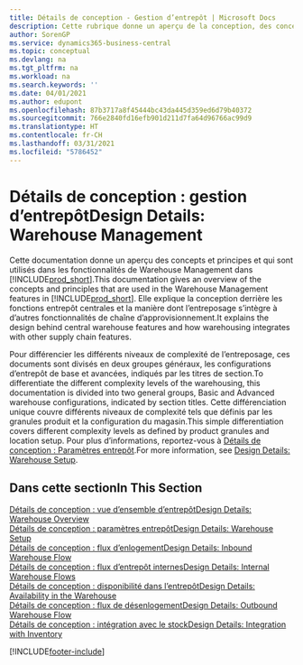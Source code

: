 ```yaml
---
title: Détails de conception - Gestion d’entrepôt | Microsoft Docs
description: Cette rubrique donne un aperçu de la conception, des concepts et des principes associés aux fonctionnalités de gestion d’entrepôt dans Business Central.
author: SorenGP
ms.service: dynamics365-business-central
ms.topic: conceptual
ms.devlang: na
ms.tgt_pltfrm: na
ms.workload: na
ms.search.keywords: ''
ms.date: 04/01/2021
ms.author: edupont
ms.openlocfilehash: 87b3717a8f45444bc43da445d359ed6d79b40372
ms.sourcegitcommit: 766e2840fd16efb901d211d7fa64d96766ac99d9
ms.translationtype: HT
ms.contentlocale: fr-CH
ms.lasthandoff: 03/31/2021
ms.locfileid: "5786452"
---
```

# <a name="design-details-warehouse-management"></a><span data-ttu-id="73e4c-103">Détails de conception : gestion d’entrepôt</span><span class="sxs-lookup"><span data-stu-id="73e4c-103">Design Details: Warehouse Management</span></span>
<span data-ttu-id="73e4c-104">Cette documentation donne un aperçu des concepts et principes et qui sont utilisés dans les fonctionnalités de Warehouse Management dans [!INCLUDE[prod_short](includes/prod_short.md)].</span><span class="sxs-lookup"><span data-stu-id="73e4c-104">This documentation gives an overview of the concepts and principles that are used in the Warehouse Management features in [!INCLUDE[prod_short](includes/prod_short.md)].</span></span> <span data-ttu-id="73e4c-105">Elle explique la conception derrière les fonctions entrepôt centrales et la manière dont l’entreposage s’intègre à d’autres fonctionnalités de chaîne d’approvisionnement.</span><span class="sxs-lookup"><span data-stu-id="73e4c-105">It explains the design behind central warehouse features and how warehousing integrates with other supply chain features.</span></span>  

<span data-ttu-id="73e4c-106">Pour différencier les différents niveaux de complexité de l’entreposage, ces documents sont divisés en deux groupes généraux, les configurations d’entrepôt de base et avancées, indiqués par les titres de section.</span><span class="sxs-lookup"><span data-stu-id="73e4c-106">To differentiate the different complexity levels of the warehousing, this documentation is divided into two general groups, Basic and Advanced warehouse configurations, indicated by section titles.</span></span> <span data-ttu-id="73e4c-107">Cette différenciation unique couvre différents niveaux de complexité tels que définis par les granules produit et la configuration du magasin.</span><span class="sxs-lookup"><span data-stu-id="73e4c-107">This simple differentiation covers different complexity levels as defined by product granules and location setup.</span></span> <span data-ttu-id="73e4c-108">Pour plus d’informations, reportez\-vous à [Détails de conception : Paramètres entrepôt](design-details-warehouse-setup.md).</span><span class="sxs-lookup"><span data-stu-id="73e4c-108">For more information, see [Design Details: Warehouse Setup](design-details-warehouse-setup.md).</span></span>  

## <a name="in-this-section"></a><span data-ttu-id="73e4c-109">Dans cette section</span><span class="sxs-lookup"><span data-stu-id="73e4c-109">In This Section</span></span>  
[<span data-ttu-id="73e4c-110">Détails de conception : vue d’ensemble d’entrepôt</span><span class="sxs-lookup"><span data-stu-id="73e4c-110">Design Details: Warehouse Overview</span></span>](design-details-warehouse-overview.md)  
[<span data-ttu-id="73e4c-111">Détails de conception : paramètres entrepôt</span><span class="sxs-lookup"><span data-stu-id="73e4c-111">Design Details: Warehouse Setup</span></span>](design-details-warehouse-setup.md)  
[<span data-ttu-id="73e4c-112">Détails de conception : flux d’enlogement</span><span class="sxs-lookup"><span data-stu-id="73e4c-112">Design Details: Inbound Warehouse Flow</span></span>](design-details-inbound-warehouse-flow.md)  
[<span data-ttu-id="73e4c-113">Détails de conception : flux d’entrepôt internes</span><span class="sxs-lookup"><span data-stu-id="73e4c-113">Design Details: Internal Warehouse Flows</span></span>](design-details-internal-warehouse-flows.md)  
[<span data-ttu-id="73e4c-114">Détails de conception : disponibilité dans l’entrepôt</span><span class="sxs-lookup"><span data-stu-id="73e4c-114">Design Details: Availability in the Warehouse</span></span>](design-details-availability-in-the-warehouse.md)  
[<span data-ttu-id="73e4c-115">Détails de conception : flux de désenlogement</span><span class="sxs-lookup"><span data-stu-id="73e4c-115">Design Details: Outbound Warehouse Flow</span></span>](design-details-outbound-warehouse-flow.md)  
[<span data-ttu-id="73e4c-116">Détails de conception : intégration avec le stock</span><span class="sxs-lookup"><span data-stu-id="73e4c-116">Design Details: Integration with Inventory</span></span>](design-details-integration-with-inventory.md)


[!INCLUDE[footer-include](includes/footer-banner.md)]